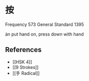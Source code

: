 # 按
Frequency 573
General Standard 1395

àn
put hand on, press down with hand

## References
- [[HSK 4]]
- [[9 Strokes]]
- [[手 Radical]]